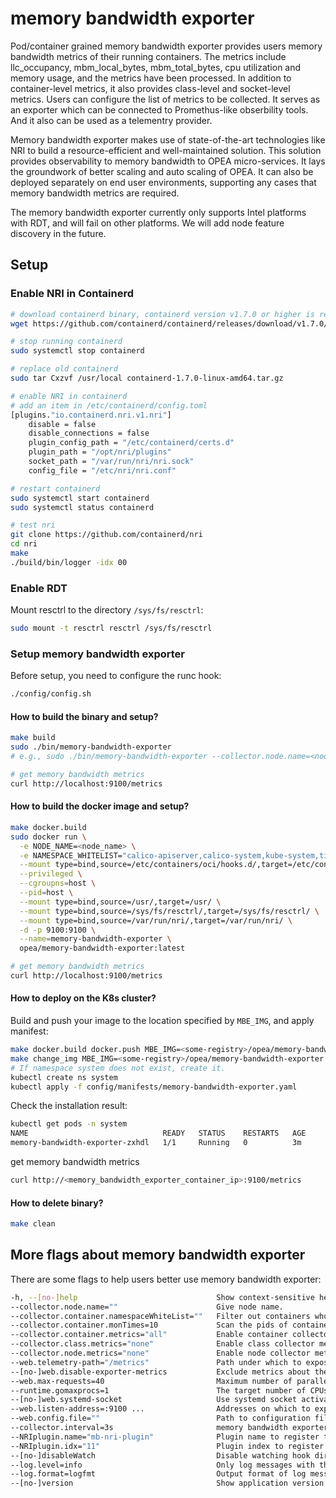 # memory bandwidth exporter

Pod/container grained memory bandwidth exporter provides users memory bandwidth metrics of their running containers. The metrics include llc_occupancy, mbm_local_bytes, mbm_total_bytes, cpu utilization and memory usage, and the metrics have been processed. In addition to container-level metrics, it also provides class-level and socket-level metrics. Users can configure the list of metrics to be collected. It serves as an exporter which can be connected to Promethus-like obserbility tools. And it also can be used as a telementry provider.

Memory bandwidth exporter makes use of state-of-the-art technologies like NRI to build a resource-efficient and well-maintained solution. This solution provides observability to memory bandwidth to OPEA micro-services. It lays the groundwork of better scaling and auto scaling of OPEA. It can also be deployed separately on end user environments, supporting any cases that memory bandwidth metrics are required.

The memory bandwidth exporter currently only supports Intel platforms with RDT, and will fail on other platforms. We will add node feature discovery in the future.

## Setup

### Enable NRI in Containerd

```sh
# download containerd binary, containerd version v1.7.0 or higher is required
wget https://github.com/containerd/containerd/releases/download/v1.7.0/containerd-1.7.0-linux-amd64.tar.gz

# stop running containerd
sudo systemctl stop containerd

# replace old containerd
sudo tar Cxzvf /usr/local containerd-1.7.0-linux-amd64.tar.gz

# enable NRI in containerd
# add an item in /etc/containerd/config.toml
[plugins."io.containerd.nri.v1.nri"]
    disable = false
    disable_connections = false
    plugin_config_path = "/etc/containerd/certs.d"
    plugin_path = "/opt/nri/plugins"
    socket_path = "/var/run/nri/nri.sock"
    config_file = "/etc/nri/nri.conf"

# restart containerd
sudo systemctl start containerd
sudo systemctl status containerd

# test nri
git clone https://github.com/containerd/nri
cd nri
make
./build/bin/logger -idx 00
```

### Enable RDT

Mount resctrl to the directory `/sys/fs/resctrl`:

```sh
sudo mount -t resctrl resctrl /sys/fs/resctrl
```

### Setup memory bandwidth exporter

Before setup, you need to configure the runc hook:

```sh
./config/config.sh
```

#### How to build the binary and setup?

```sh
make build
sudo ./bin/memory-bandwidth-exporter
# e.g., sudo ./bin/memory-bandwidth-exporter --collector.node.name=<node_name> --collector.container.namespaceWhiteList="calico-apiserver,calico-system,kube-system,tigera-operator"

# get memory bandwidth metrics
curl http://localhost:9100/metrics
```

#### How to build the docker image and setup?

```sh
make docker.build
sudo docker run \
  -e NODE_NAME=<node_name> \
  -e NAMESPACE_WHITELIST="calico-apiserver,calico-system,kube-system,tigera-operator" \
  --mount type=bind,source=/etc/containers/oci/hooks.d/,target=/etc/containers/oci/hooks.d/ \
  --privileged \
  --cgroupns=host \
  --pid=host \
  --mount type=bind,source=/usr/,target=/usr/ \
  --mount type=bind,source=/sys/fs/resctrl/,target=/sys/fs/resctrl/ \
  --mount type=bind,source=/var/run/nri/,target=/var/run/nri/ \
  -d -p 9100:9100 \
  --name=memory-bandwidth-exporter \
  opea/memory-bandwidth-exporter:latest

# get memory bandwidth metrics
curl http://localhost:9100/metrics
```

#### How to deploy on the K8s cluster?

Build and push your image to the location specified by `MBE_IMG`, and apply manifest:

```sh
make docker.build docker.push MBE_IMG=<some-registry>/opea/memory-bandwidth-exporter:<tag>
make change_img MBE_IMG=<some-registry>/opea/memory-bandwidth-exporter:<tag>
# If namespace system does not exist, create it.
kubectl create ns system
kubectl apply -f config/manifests/memory-bandwidth-exporter.yaml
```

Check the installation result:

```sh
kubectl get pods -n system
NAME                              READY   STATUS    RESTARTS   AGE
memory-bandwidth-exporter-zxhdl   1/1     Running   0          3m
```

get memory bandwidth metrics

```sh
curl http://<memory_bandwidth_exporter_container_ip>:9100/metrics
```

#### How to delete binary?

```sh
make clean
```

## More flags about memory bandwidth exporter

There are some flags to help users better use memory bandwidth exporter:

```sh
-h, --[no-]help                               Show context-sensitive help (also try --help-long and --help-man).
--collector.node.name=""                      Give node name.
--collector.container.namespaceWhiteList=""   Filter out containers whose namespaces belong to the namespace whitelist, namespaces separated by commas, like "xx,xx,xx".
--collector.container.monTimes=10             Scan the pids of containers created before the exporter starts to prevent the loss of pids.
--collector.container.metrics="all"           Enable container collector metrics.
--collector.class.metrics="none"              Enable class collector metrics.
--collector.node.metrics="none"               Enable node collector metrics.
--web.telemetry-path="/metrics"               Path under which to expose metrics.
--[no-]web.disable-exporter-metrics           Exclude metrics about the exporter itself (promhttp_*, process_*, go_*).
--web.max-requests=40                         Maximum number of parallel scrape requests. Use 0 to disable.
--runtime.gomaxprocs=1                        The target number of CPUs Go will run on (GOMAXPROCS) ($GOMAXPROCS)
--[no-]web.systemd-socket                     Use systemd socket activation listeners instead of port listeners (Linux only).
--web.listen-address=:9100 ...                Addresses on which to expose metrics and web interface. Repeatable for multiple addresses.
--web.config.file=""                          Path to configuration file that can enable TLS or authentication. See: https://github.com/prometheus/exporter-toolkit/blob/master/docs/web-configuration.md
--collector.interval=3s                       memory bandwidth exporter collect metrics interval
--NRIplugin.name="mb-nri-plugin"              Plugin name to register to NRI
--NRIplugin.idx="11"                          Plugin index to register to NRI
--[no-]disableWatch                           Disable watching hook directories for new hooks
--log.level=info                              Only log messages with the given severity or above. One of: [debug, info, warn, error]
--log.format=logfmt                           Output format of log messages. One of: [logfmt, json]
--[no-]version                                Show application version.
```
